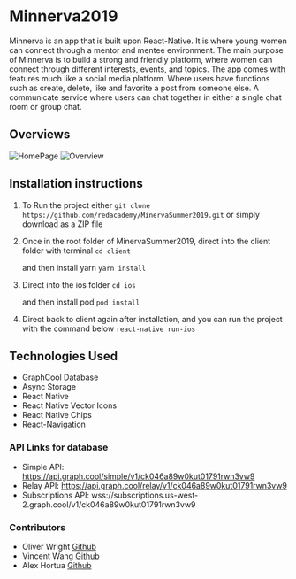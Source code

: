 # Minnerva2019

Minnerva is an app that is built upon React-Native. It is where young women can connect through a mentor and mentee environment. The main purpose of Minnerva is to build a strong and friendly platform, where women can connect through different interests, events, and topics. The app comes with features much like a social media platform. Where users have functions such as create, delete, like and favorite a post from someone else. A communicate service where users can chat together in either a single chat room or group chat.

## Overviews

![HomePage](./screenshots/Home_Page.gif)
![Overview](./screenshots/Overview.gif)

## Installation instructions

1.  To Run the project either
    `git clone https://github.com/redacademy/MinervaSummer2019.git`
    or simply download as a ZIP file

2.  Once in the root folder of MinervaSummer2019, direct into the client folder with terminal
    `cd client`

    and then install yarn
    `yarn install`

3.  Direct into the ios folder
    `cd ios`

    and then install pod
    `pod install`

4.  Direct back to client again after installation, and you can run the project with the command below
    `react-native run-ios`

## Technologies Used

- GraphCool Database
- Async Storage
- React Native
- React Native Vector Icons
- React Native Chips
- React-Navigation

### API Links for database

- Simple API: https://api.graph.cool/simple/v1/ck046a89w0kut01791rwn3vw9
- Relay API: https://api.graph.cool/relay/v1/ck046a89w0kut01791rwn3vw9
- Subscriptions API: wss://subscriptions.us-west-2.graph.cool/v1/ck046a89w0kut01791rwn3vw9

### Contributors

- Oliver Wright [Github](https://github.com)
- Vincent Wang [Github](https://github.com)
- Alex Hortua [Github](https://github.com)
